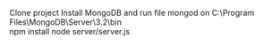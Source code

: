 Clone project
Install MongoDB and run file mongod on C:\\Program Files\MongoDB\Server\3.2\bin\
npm install
node server/server.js

